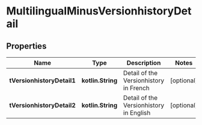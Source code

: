 
# MultilingualMinusVersionhistoryDetail

## Properties
Name | Type | Description | Notes
------------ | ------------- | ------------- | -------------
**tVersionhistoryDetail1** | **kotlin.String** | Detail of the Versionhistory in French |  [optional]
**tVersionhistoryDetail2** | **kotlin.String** | Detail of the Versionhistory in English |  [optional]



